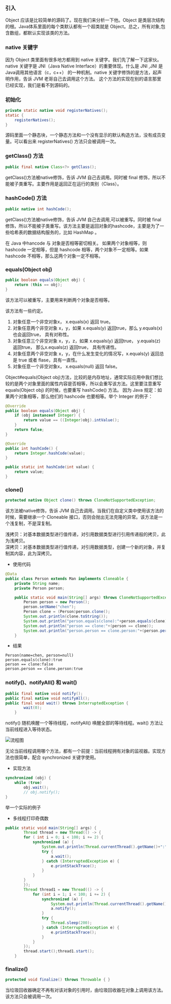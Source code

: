
### 引入

Object 应该是比较简单的源码了。现在我们来分析一下他。Object 是类层次结构的根。Java体系里面的每个类默认都有一个超类就是 Object。总之，所有对象,包含数组，都默认实现该类的方法。  

### native 关键字

因为 Object 类里面有很多地方都用到 native 关键字。我们先了解一下这家伙。native 关键字是 JNI（Java Native Interface）的重要体现。什么是 JNI ,JNI 是Java调用其他语言（c，c++） 的一种机制。native 关键字修饰的是方法，起声明作用，告诉 JVM 老哥自己去调用这个方法。 这个方法的实现在别的语言那里已经实现，我们是看不到源码的。  

### 初始化  

```java
private static native void registerNatives();
static {
    registerNatives();
}
```  
源码里面一个静态块，一个静态方法和一个没有显示的默认构造方法，没有成员变量。可以看出来 registerNatives() 方法只会被调用一次。

### getClass() 方法  

```java
public final native Class<?> getClass();
```

getClass()方法被native修饰，告诉 JVM 自己去调用。同时被 final 修饰，所以不能被子类重写。主要作用是返回正在运行的类别（Class）。

### hashCode() 方法

```java
public native int hashCode();
```

getClass()方法被native修饰，告诉 JVM 自己去调用,可以被重写。同时被 final 修饰，所以不能被子类重写。该方法主要是返回对象的hashcode，主要是为了一些哈希表的数据结构服务的，比如 HashMap 。  

在 Java 中hancode 与 对象是否相等密切相关。 如果两个对象相等，则 hashcode 一定相等，但是 hashcode 相等，两个对象不一定相等。如果 hashcode 不相等，那么这两个对象一定不相等。

### equals(Object obj)

```java
public boolean equals(Object obj) {
    return (this == obj);
}
```

该方法可以被重写，主要用来判断两个对象是否相等。
 
 该方法有一些约定。
 1. 对象任意一个非空对象x， x.equals(x) 返回 true。  
 2. 对象任意两个非空对象 x，y，如果 x.equals(y) 返回true，那么 y.equals(x) 也会返回true， 具有对称性。  
 3. 对象任意三个非空对象 x，y，z，如果 x.equals(y) 返回true， y.equals(z) 返回true， 那么x.equals(z) 返回true， 具有传递性。  
 4. 对象任意两个非空对象 x，y，在什么发生变化的情况写，x.equals(y) 返回总是 true 或者 flase，具有一直性。
 5. 对象任意一个非空对象x， x.equals(null) 返回 false。  
 
Object#equals(Object obj)方法，比较的是内存地址，通常实际应用中我们想比较的是两个对象里面的属性内容是否相等，所以会重写该方法。这里要注意重写 equals(Object obj) 的时候，也要重写 hashCode() 方法。 因为 Java 规定：如果两个对象相等，那么他们的 hashcode 也要相等。举个 Integer 的例子：

```java
@Override
public boolean equals(Object obj) {
    if (obj instanceof Integer) {
        return value == ((Integer)obj).intValue();
    }
    return false;
}

@Override
public int hashCode() {
    return Integer.hashCode(value);
}

public static int hashCode(int value) {
    return value;
}
```


### clone()

```JAVA
protected native Object clone() throws CloneNotSupportedException;
```

该方法被native修饰，告诉 JVM 自己去调用。当我们在自定义类中使用该方法的时候，需要继承一个 Cloneable 接口，否则会抛出无法克隆的异常。该方法是一个浅复制，不是深复制。

浅拷贝：对基本数据类型进行值传递，对引用数据类型进行引用传递般的拷贝，此为浅拷贝。  
深拷贝：对基本数据类型进行值传递，对引用数据类型，创建一个新的对象，并复制其内容，此为深拷贝。

- 使用代码

```java
@Data
public class Person extends Man implements Cloneable {
    private String name;
    private Person person;

    public static void main(String[] args) throws CloneNotSupportedException {
        Person person = new Person();
        person.setName("chen");
        Person clone = (Person)person.clone();
        System.out.println(clone.toString());
        System.out.println("person.equals(clone):"+person.equals(clone));
        System.out.println("person == clone:"+(person == clone));
        System.out.println("person.person == clone.person:"+(person.person == clone.person));
    }
```

- 结果

```
Person(name=chen, person=null)
person.equals(clone):true
person == clone:false
person.person == clone.person:true
```


### notify()、notifyAll() 和 wait()

```java
public final native void notify();
public final native void notifyAll();
public final void wait() throws InterruptedException {
        wait(0);
    }
```
notify() 随机唤醒一个等待线程，notifyAll() 唤醒全部的等待线程。wait() 方法让当前线程进入等待状态。

![流程图](http://q1rr6rhl9.bkt.clouddn.com/%E6%9C%AA%E5%91%BD%E5%90%8D%E6%96%87%E4%BB%B6_%E7%88%B1%E5%A5%87%E8%89%BA.jpg)



无论当前线程调用哪个方法，都有一个前提：当前线程拥有对象的监视器。实现方法也很简单，配合 synchronized 关键字使用。

- 实现方法 


```java
synchronized (obj) {
    while (true)
        obj.wait();
        // obj.notify();          
}
```

举一个实际的例子

- 多线程打印奇偶数  

```java
public static void main(String[] args) {
        Thread thread = new Thread(() -> {
        for ( int i = 0; i < 100; i += 2) {
            synchronized (a) {
                System.out.println(Thread.currentThread().getName()+":"+i);
                try {
                    a.wait();
                } catch (InterruptedException e) {
                    e.printStackTrace();
                }
            }
        }
        });
        Thread thread1 = new Thread(() -> {
            for (int i = 1; i < 100; i += 2) {
                synchronized (a) {
                    System.out.println(Thread.currentThread().getName()+":"+i);
                    a.notify();
                }
                try {
                    Thread.sleep(200);
                } catch (InterruptedException e) {
                    e.printStackTrace();
                }
            }
        });
        thread.start();thread1.start();
    }
```


### finalize()

```java
protected void finalize() throws Throwable { }
```

当垃圾回收器确定不再有对该对象的引用时，由垃圾回收器在对象上调用该方法。该方法只会被调用一次。

